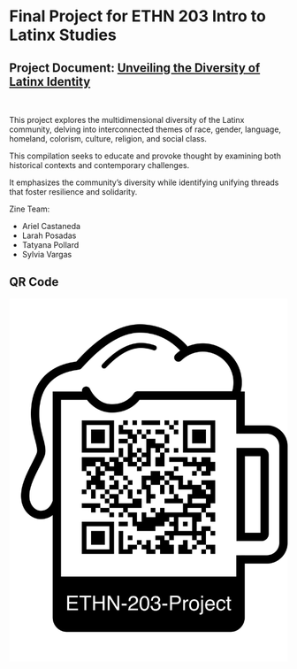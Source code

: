 
# Final Project for ETHN 203 Intro to Latinx Studies

## Project Document: [Unveiling the Diversity of Latinx Identity](https://github.com/SylviaVargas/ETHN-203-Project/blob/main/2024-Unveiling%20the%20Diversity%20of%20Latinx%20Identity-FINAL.pdf)
<br>

This project explores the multidimensional diversity of the Latinx community, delving into interconnected themes of race, gender, language, homeland, colorism, culture, religion, and social class. 

This compilation seeks to educate and provoke thought by examining both historical contexts and contemporary challenges. 

It emphasizes the community’s diversity while identifying unifying threads that foster resilience and solidarity.

Zine Team:
-	Ariel Castaneda
-	Larah Posadas
-	Tatyana Pollard
-	Sylvia Vargas


## QR Code
<img title="a title" alt="Alt text" src="Project-QRCode.png">

